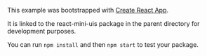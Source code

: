 This example was bootstrapped with [Create React App](https://github.com/facebook/create-react-app).

It is linked to the react-mini-uis package in the parent directory for development purposes.

You can run `npm install` and then `npm start` to test your package.
